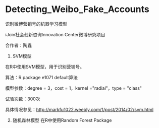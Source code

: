 Detecting_Weibo_Fake_Accounts
=============================

识别微博营销号的机器学习模型

iJoin社会创新咨询Innovation Center微博研究项目

合作者：陶鑫

1. SVM模型

在R中使用SVM模型，用于识别营销号。

算法：R package e1071 default算法

模型参数：degree = 3，cost = 1，kernel ="radial"，type = "class"

试验次数：300次

具体情况参见：http://markfu1022.weebly.com/1/post/2014/02/svm.html

2. 随机森林模型
在R中使用Random Forest Package
